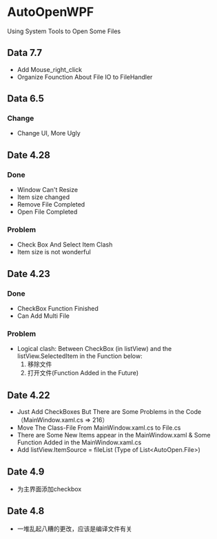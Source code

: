 # AutoOpenWPF

Using System Tools to Open Some Files

## Data 7.7

* Add Mouse_right_click
* Organize Founction About File IO to FileHandler 

## Data 6.5

### Change

* Change UI, More Ugly

## Date 4.28

### Done

* Window Can't Resize
* Item size changed
* Remove File Completed
* Open File Completed

### Problem

* Check Box And Select Item Clash
* Item size is not wonderful

## Date 4.23

### Done

* CheckBox Function Finished
* Can Add Multi File

### Problem

* Logical clash: Between CheckBox (in listView) and the listView.SelectedItem in the Function below:
    1. 移除文件
    2. 打开文件(Function Added in the Future)

## Date 4.22

* Just Add CheckBoxes But There are Some Problems in the Code（MainWindow.xaml.cs => 216）
* Move The Class-File From MainWindow.xaml.cs to File.cs
* There are Some New Items appear in the MainWindow.xaml & Some Function Added in the MainWindow.xaml.cs
* Add listView.ItemSource = fileList (Type of List<AutoOpen.File>)

## Date 4.9

* 为主界面添加checkbox

## Date 4.8

* 一堆乱起八糟的更改，应该是编译文件有关
